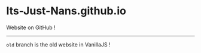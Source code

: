 # Its-Just-Nans.github.io

Website on GitHub !

---

`old` branch is the old website in VanillaJS !
